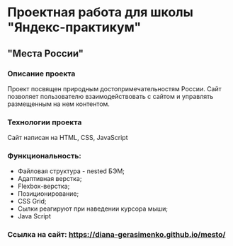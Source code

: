 # Проектная работа для школы "Яндекс-практикум"
## "Места России"
### Описание проекта
Проект посвящен природным достопримечательностям России. Сайт позволяет пользователю взаимодействовать с сайтом и управлять размещенным на нем контентом. 

### Технологии проекта
Сайт написан на HTML, CSS, JavaScript

### Функциональность:
* Файловая структура - nested БЭМ;
* Адаптивная верстка;
* Flexbox-верстка;
* Позиционирование;
* CSS Grid;
* Сылки рeагируют при наведении курсора мыши;
* Java Script
### Ссылка на сайт: https://diana-gerasimenko.github.io/mesto/ 